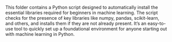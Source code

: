 This folder contains a Python script designed to automatically install the essential libraries required for beginners in machine learning. 
The script checks for the presence of key libraries like numpy, pandas, scikit-learn, and others, and installs them if they are not already present. 
It’s an easy-to-use tool to quickly set up a foundational environment for anyone starting out with machine learning in Python.
